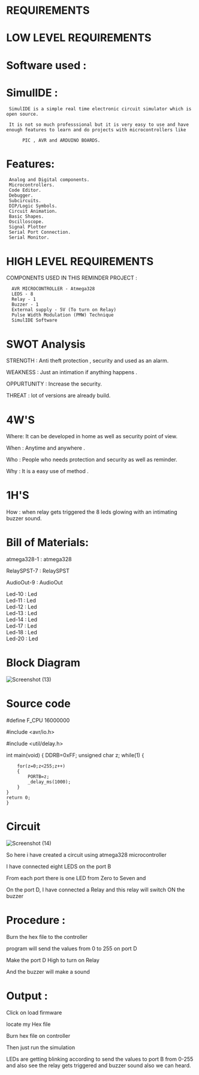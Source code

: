 



#  REQUIREMENTS


# LOW LEVEL REQUIREMENTS

# Software used :

# SimulIDE  : 

     SimulIDE is a simple real time electronic circuit simulator which is open source.
     
     It is not so much professsional but it is very easy to use and have enough features to learn and do projects with microcontrollers like
          
          PIC , AVR and ARDUINO BOARDS.
          
# Features:

     Analog and Digital components.
     Microcontrollers.
     Code Editor.
     Debugger.
     Subcircuits.
     DIP/Logic Symbols.
     Circuit Animation.
     Basic Shapes.
     Oscilloscope.
     Signal Plotter
     Serial Port Connection.
     Serial Monitor.


# HIGH LEVEL REQUIREMENTS

 COMPONENTS USED IN THIS REMINDER PROJECT :
     
      AVR MICROCONTROLLER - Atmega328
      LEDS - 8
      Relay - 1 
      Buzzer - 1
      External supply - 5V (To turn on Relay)
      Pulse Width Modulation (PMW) Technique
      SimulIDE Software
      

# SWOT Analysis

STRENGTH : Anti theft protection , security and used as an alarm.

WEAKNESS : Just an intimation if anything happens .

OPPURTUNITY : Increase the security.

THREAT : lot of versions are already build.



# 4W'S

Where: It can be developed in home as well as security point of view.

When : Anytime and anywhere .

Who : People who needs protection and security as well as reminder.

Why : It is a easy use of method .

# 1H'S

How : when relay gets triggered the 8 leds glowing with an intimating buzzer sound.



# Bill of Materials:


atmega328-1 : atmega328

RelaySPST-7 : RelaySPST  

AudioOut-9 : AudioOut   

Led-10 : Led   
Led-11 : Led   
Led-12 : Led   
Led-13 : Led   
Led-14 : Led   
Led-17 : Led   
Led-18 : Led   
Led-20 : Led   
 

# Block Diagram

![Screenshot (13)](https://user-images.githubusercontent.com/94359739/144399729-ba9e84fa-8aba-4f16-a493-9c31afcec738.png)



# Source code 

#define F_CPU 16000000

#include <avr/io.h>

#include <util/delay.h>

int main(void)
{
	DDRB=0xFF;
	unsigned char z;
	while(1)
	{
		
		for(z=0;z<255;z++)
		{
			PORTB=z;
			_delay_ms(1000);
		}
	}
	return 0;
	}


# Circuit

![Screenshot (14)](https://user-images.githubusercontent.com/94359739/144399162-8a04a7c2-02d7-4a63-861c-007470e696bc.png)


 So here i have created a circuit using atmega328 microcontroller 

I have connected eight LEDS on the port B

From each port there is one LED from Zero to Seven and 

On the port D, I have connected a Relay and this relay will switch ON the buzzer



#  Procedure :

 Burn the hex file to the controller
 
 program will send the values from 0 to 255 on port D
 
 Make the port D High to turn on Relay
 
 And the buzzer will make a sound
 
 
 # Output :
 
  Click on load firmware
  
  locate my Hex file
  
  Burn hex file on controller
  
  Then just run the simulation
  
  LEDs are getting blinking according to send the values to port B from 0-255 and also see the relay gets triggered and buzzer sound also we can heard.
         

     

